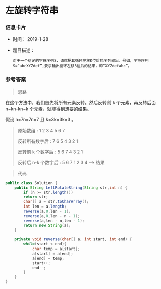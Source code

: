 # 左旋转字符串 

### 信息卡片 

- 时间： 2019-1-28

- 题目描述：

  ```
  对于一个给定的字符序列S，请你把其循环左移K位后的序列输出。例如，字符序列S=”abcXYZdef”,要求输出循环左移3位后的结果，即“XYZdefabc”。
  ```





### 参考答案

> 思路

在这个方法中，我们首先将所有元素反转。然后反转前 k 个元素，再反转后面 n−kn-kn−k 个元素，就能得到想要的结果。

假设 n=7n=7n=7 且 k=3k=3k=3 。

> 原始数组                  : 1 2 3 4 5 6 7
>
> 反转所有数字后             : 7 6 5 4 3 2 1
>
> 反转前 k 个数字后          : 5 6 7 4 3 2 1
>
> 反转后 n-k 个数字后        : 5 6 7 1 2 3 4 --> 结果




> 代码

```java
public class Solution {
    public String LeftRotateString(String str,int n) {
        if (n >= str.length())
        return str;
        char[] a = str.toCharArray();
        int len = a.length;
        reverse(a,0,len - 1);
        reverse(a,0,len - n - 1);
        reverse(a,len - n,len - 1);
        return new String(a);
    }
    
    private void reverse(char[] a, int start, int end) {
        while(start < end){
            char temp = a[start];
            a[start] = a[end];
            a[end] = temp;
            start++;
            end--;
        }
    }
}
```



 